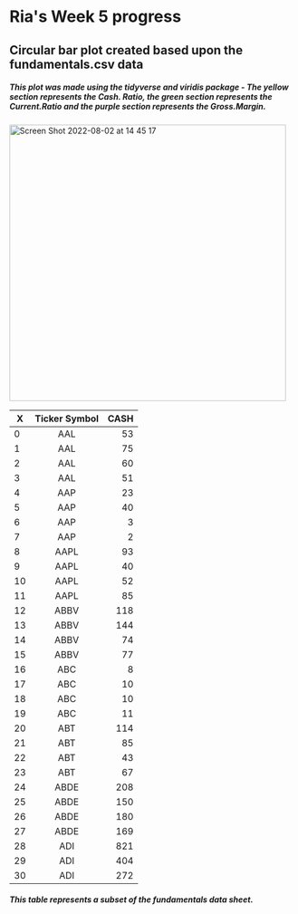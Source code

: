 # Ria's Week 5 progress
## Circular bar plot created based upon the fundamentals.csv data
##### This plot was made using the tidyverse and viridis package - The yellow section represents the Cash. Ratio, the green section represents the Current.Ratio and the purple section represents the Gross.Margin.

<img width="488" alt="Screen Shot 2022-08-02 at 14 45 17" src="https://user-images.githubusercontent.com/78815761/182390147-d4357273-61dd-42a9-aa16-d05b5edc967b.png">

| X | Ticker Symbol  | CASH  |
| - |:--------------:| -----:|
| 0 | AAL            | 53    |
| 1 | AAL            | 75    |
| 2 | AAL            | 60    |
| 3 | AAL            | 51    |
| 4 | AAP            | 23    |
| 5 | AAP            | 40    |
| 6 | AAP            | 3     |
| 7 | AAP            | 2     |
| 8 | AAPL           | 93    |
| 9 | AAPL           | 40    |
| 10| AAPL           | 52    |
| 11| AAPL           | 85    |
| 12| ABBV           | 118   |
| 13| ABBV           | 144   |
| 14| ABBV           | 74    |
| 15| ABBV           | 77    |
| 16| ABC            | 8     |
| 17| ABC            | 10    |
| 18| ABC            | 10    |
| 19| ABC            | 11    |
| 20| ABT            | 114   |
| 21| ABT            | 85    |
| 22| ABT            | 43    |
| 23| ABT            | 67    |
| 24| ABDE           | 208   |
| 25| ABDE           | 150   |
| 26| ABDE           | 180   |
| 27| ABDE           | 169   |
| 28| ADI            | 821   |
| 29| ADI            | 404   |
| 30| ADI            | 272   |

##### This table represents a subset of the fundamentals data sheet.

